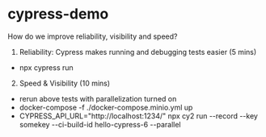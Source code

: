 # cypress-demo

How do we improve reliability, visibility and speed?

1. Reliability: Cypress makes running and debugging tests easier (5 mins)
* npx cypress run

2. Speed & Visibility (10 mins)
* rerun above tests with parallelization turned on
* docker-compose -f ./docker-compose.minio.yml up 
* CYPRESS_API_URL="http://localhost:1234/" npx cy2 run --record --key somekey --ci-build-id hello-cypress-6 --parallel